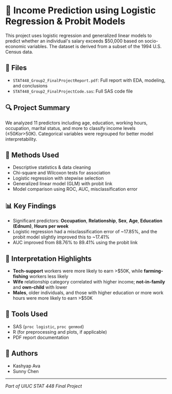 # 🧠 Income Prediction using Logistic Regression & Probit Models

This project uses logistic regression and generalized linear models to predict whether an individual's salary exceeds $50,000 based on socio-economic variables. The dataset is derived from a subset of the 1994 U.S. Census data.

## 📁 Files
- `STAT448_Group2_FinalProjectReport.pdf`: Full report with EDA, modeling, and conclusions
- `STAT448_Group2_FinalProjectCode.sas`: Full SAS code file

## 🔍 Project Summary

We analyzed 11 predictors including age, education, working hours, occupation, marital status, and more to classify income levels (≤$50K or >$50K). Categorical variables were regrouped for better model interpretability.

## 🧪 Methods Used
- Descriptive statistics & data cleaning
- Chi-square and Wilcoxon tests for association
- Logistic regression with stepwise selection
- Generalized linear model (GLM) with probit link
- Model comparison using ROC, AUC, misclassification error

## 📊 Key Findings
- Significant predictors: **Occupation**, **Relationship**, **Sex**, **Age**, **Education (Ednum)**, **Hours per week**
- Logistic regression had a misclassification error of ~17.85%, and the probit model slightly improved this to ~17.41%
- AUC improved from 88.76% to 89.41% using the probit link

## 🧠 Interpretation Highlights
- **Tech-support** workers were more likely to earn >$50K, while **farming-fishing** workers less likely
- **Wife** relationship category correlated with higher income; **not-in-family** and **own-child** with lower
- **Males**, older individuals, and those with higher education or more work hours were more likely to earn >$50K

## 📌 Tools Used
- SAS (`proc logistic`, `proc genmod`)
- R (for preprocessing and plots, if applicable)
- PDF report documentation

## 👥 Authors
- Kashyap Ava
- Sunny Chen

---

*Part of UIUC STAT 448 Final Project*
